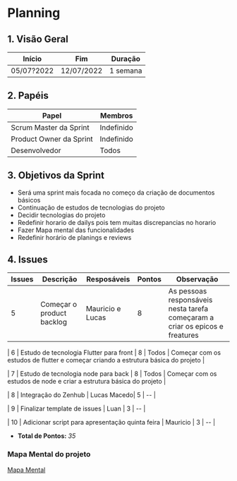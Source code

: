 # Planning

## 1. Visão Geral

<!-- data de inicio da sprint
     data de finalização da sprint
     duraração da sprint
 -->

| Início     | Fim        | Duração  |
| ---------- | ---------- | -------- |
| 05/07?2022 | 12/07/2022 | 1 semana |

## 2. Papéis

<!-- Papeis que cada membro exerceu durante essa sprint -->

| Papel                   | Membros    |
| ----------------------- | ---------- |
| Scrum Master da Sprint  | Indefinido |
| Product Owner da Sprint | Indefinido |
| Desenvolvedor           | Todos      |

## 3. Objetivos da Sprint

<!-- descrever de forma geral o objetivo da sprint -->

- Será uma sprint mais focada no começo da criação de documentos básicos
- Continuação de estudos de tecnologias do projeto
- Decidir tecnologias do projeto
- Redefinir horario de dailys pois tem muitas discrepancias no horario
- Fazer Mapa mental das funcionalidades
- Redefinir horário de planings e reviews

## 4. Issues

<!-- descrever as issues que definimos para essa sprint e alocar um responsavel por ela -->

| Issues | Descrição                 | Resposáveis      | Pontos | Observação                                                                   |
| ------ | ------------------------- | ---------------- | ------ | ---------------------------------------------------------------------------- |
| 5      | Começar o product backlog | Mauricio e Lucas | 8      | As pessoas responsáveis nesta tarefa começaram a criar os epicos e freatures |

| 6 | Estudo de tecnologia Flutter para front | 8 | Todos | Começar com os estudos de flutter e começar criando a estrutura básica do projeto |

| 7 | Estudo de tecnologia node para back | 8 | Todos | Começar com os estudos de node e criar a estrutura básica do projeto |

| 8 | Integração do Zenhub | Lucas Macedo| 5 | -- |

| 9 | Finalizar template de issues | Luan | 3 | -- |

| 10 | Adicionar script para apresentação quinta feira | Mauricio | 3 | -- |

- **Total de Pontos:** _35_

### Mapa Mental do projeto

[Mapa Mental](https://lucid.app/lucidspark/97fac4cc-4ab0-4223-a3cd-319b1135101c/edit?invitationId=inv_b4c15218-ca9f-438e-aa10-7b7050bd1d89#)
